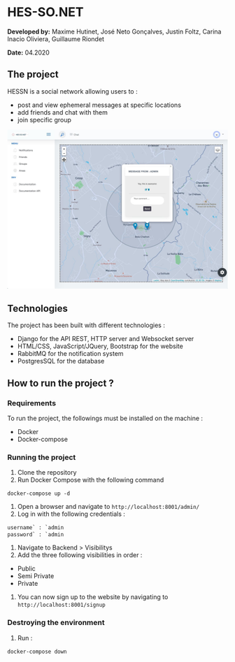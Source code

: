 # HES-SO.NET

**Developed by:**  Maxime Hutinet, José Neto Gonçalves, Justin Foltz, Carina Inacio Oliviera, Guillaume Riondet

**Date:** 04.2020

## The project

HESSN is a social network allowing users to :

- post and view ephemeral messages at specific locations
- add friends and chat with them
- join specific group

![](./img/desktop.jpg)

## Technologies

The project has been built with different technologies :

- Django for the API REST, HTTP server and Websocket server
- HTML/CSS, JavaScript/JQuery, Bootstrap for the website
- RabbitMQ for the notification system
- PostgresSQL for the database

## How to run the project ?

### Requirements

To run the project, the followings must be installed on the machine :

- Docker
- Docker-compose

### Running the project

1. Clone the repository
2. Run Docker Compose with the following command

```
docker-compose up -d
```

1. Open a browser and navigate to `http://localhost:8001/admin/`
2. Log in with the following credentials :

```
username` : `admin
password` : `admin
```

1. Navigate to Backend > Visibilitys
2. Add the three following visibilities in order :

- Public
- Semi Private
- Private

1. You can now sign up to the website by navigating to `http://localhost:8001/signup`

### Destroying the environment

1. Run :

```
docker-compose down
```